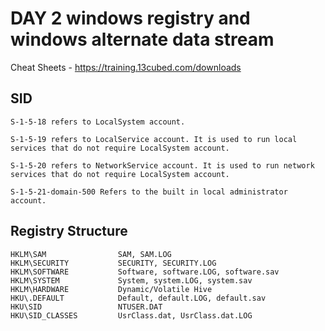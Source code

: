 # DAY 2 windows registry and windows alternate data stream
Cheat Sheets - https://training.13cubed.com/downloads
## SID
```
S-1-5-18 refers to LocalSystem account.

S-1-5-19 refers to LocalService account. It is used to run local services that do not require LocalSystem account.

S-1-5-20 refers to NetworkService account. It is used to run network services that do not require LocalSystem account.

S-1-5-21-domain-500 Refers to the built in local administrator account. 
```
## Registry Structure
```
HKLM\SAM                SAM, SAM.LOG
HKLM\SECURITY           SECURITY, SECURITY.LOG
HKLM\SOFTWARE           Software, software.LOG, software.sav
HKLM\SYSTEM             System, system.LOG, system.sav
HKLM\HARDWARE           Dynamic/Volatile Hive
HKU\.DEFAULT            Default, default.LOG, default.sav
HKU\SID                 NTUSER.DAT
HKU\SID_CLASSES         UsrClass.dat, UsrClass.dat.LOG
```
```

```
